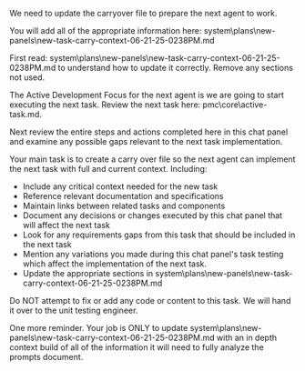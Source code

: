 We need to update the carryover file to prepare the next agent to work.  

You will add all of the appropriate information here:
system\plans\new-panels\new-task-carry-context-06-21-25-0238PM.md

First read: system\plans\new-panels\new-task-carry-context-06-21-25-0238PM.md to understand how to update it correctly. Remove any sections not used.

The Active Development Focus for the next agent is we are going to start executing the next task. Review the next task here: pmc\core\active-task.md. 

Next review the entire steps and actions completed here in this chat panel and examine any possible gaps relevant to the next task implementation.

Your main task is to create a carry over file so the next agent can implement the next task with full and current context. Including:
   - Include any critical context needed for the new task
   - Reference relevant documentation and specifications
   - Maintain links between related tasks and components
   - Document any decisions or changes executed by this chat panel that will affect the next task
   - Look for any requirements gaps from this task that should be included in the next task
   - Mention any variations you made during this chat panel's task testing which affect the implementation of the next task.
   - Update the appropriate sections in system\plans\new-panels\new-task-carry-context-06-21-25-0238PM.md

Do NOT attempt to fix or add any code or content to this task. We will hand it over to the unit testing engineer.  

One more reminder. Your job is ONLY to update system\plans\new-panels\new-task-carry-context-06-21-25-0238PM.md with an in depth context build of all of the information it will need to fully analyze the prompts document.
